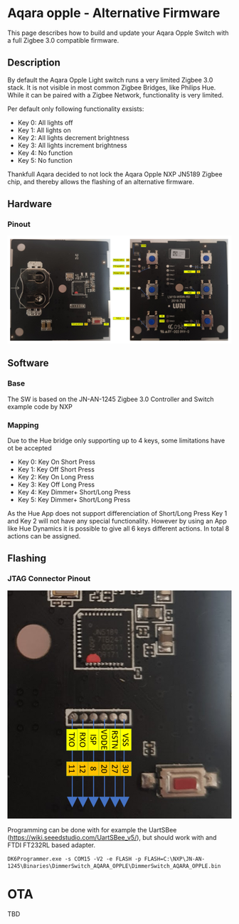 # Aqara opple - Alternative Firmware

This page describes how to build and update your Aqara Opple Switch with a full Zigbee 3.0 compatible firmware.

## Description
By default the Aqara Opple Light switch runs a very limited Zigbee 3.0 stack. 
It is not visible in most common Zigbee Bridges, like Philips Hue.
While it can be paired with a Zigbee Network, functionality is very limited.

Per default only following functionality exsists:
- Key 0: All lights off
- Key 1: All lights on
- Key 2: All lights decrement brightness
- Key 3: All lights increment brightness
- Key 4: No function
- Key 5: No function

Thankfull Aqara decided to not lock the Aqara Opple NXP JN5189 Zigbee chip, and thereby allows the flashing of an alternative firmware.

## Hardware
### Pinout
![Pinout](Aqara_Opple_Pinout.png?raw=true "Pinout")

## Software
### Base
The SW is based on the JN-AN-1245 Zigbee 3.0 Controller and Switch example code by NXP

### Mapping
Due to the Hue bridge only supporting up to 4 keys, some limitations have ot be accepted
- Key 0: Key On Short Press
- Key 1: Key Off Short Press
- Key 2: Key On Long Press
- Key 3: Key Off Long Press
- Key 4: Key Dimmer+ Short/Long Press
- Key 5: Key Dimmer+ Short/Long Press

As the Hue App does not support differenciation of Short/Long Press Key 1 and Key 2 will not have any special functionality.
However by using an App like Hue Dynamics it is possible to give all 6 keys different actions. In total 8 actions can be assigned.

## Flashing
### JTAG Connector Pinout
![JTAG Pinout](Aqara_Opple_JTAG_Pinout.png?raw=true "JTAG Pinout")

Programming can be done with for example the UartSBee (https://wiki.seeedstudio.com/UartSBee_v5/), but should work with and FTDI FT232RL based adapter.

```
DK6Programmer.exe -s COM15 -V2 -e FLASH -p FLASH=C:\NXP\JN-AN-1245\Binaries\DimmerSwitch_AQARA_OPPLE\DimmerSwitch_AQARA_OPPLE.bin
```


# OTA
TBD
